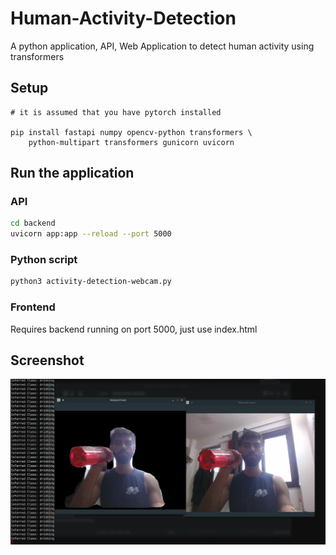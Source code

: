 # Human-Activity-Detection

A python application, API, Web Application to detect human activity using transformers

## Setup
```shell
# it is assumed that you have pytorch installed

pip install fastapi numpy opencv-python transformers \ 
    python-multipart transformers gunicorn uvicorn

```

## Run the application
### API
```bash
cd backend
uvicorn app:app --reload --port 5000
```

### Python script
```bash
python3 activity-detection-webcam.py
```

### Frontend
Requires backend running on port 5000, just use index.html

## Screenshot
![screenshot](screenshot.png "screenshot")